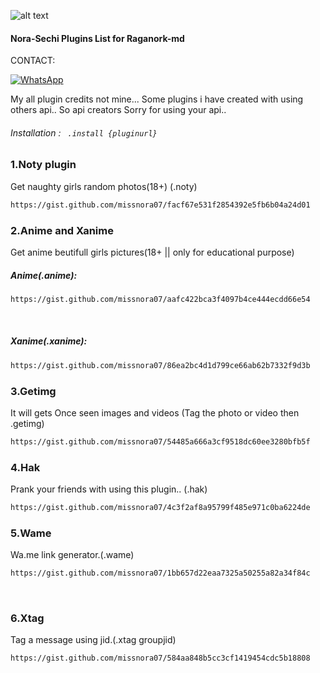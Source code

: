![alt text](https://encrypted-tbn0.gstatic.com/images?q=tbn:ANd9GcQ3YUxlP0tXVD4Ljz9zgnje-PJ9NzI4o40O7A&usqp=CAU)
#### Nora-Sechi Plugins List for Raganork-md
CONTACT:

[![WhatsApp](https://img.shields.io/badge/-WhatsApp-4CA143?style=flat&logo=WhatsApp&logoColor=white)](https://wa.me/19479004376?text=*_FromGithub🌿_*)


My all plugin credits not mine...
Some plugins i have created with using others api.. 
So api creators Sorry for using your api.. 

###### Installation : ``` .install {pluginurl}```

<!-- PLUGIN LIST-->
### 1.Noty plugin
Get naughty girls random photos(18+)
(.noty)<br>
```sh
https://gist.github.com/missnora07/facf67e531f2854392e5fb6b04a24d01
```
### 2.Anime and Xanime
Get anime beutifull girls pictures(18+ || only for educational purpose)
##### Anime(.anime):<br>
```sh
https://gist.github.com/missnora07/aafc422bca3f4097b4ce444ecdd66e54
```
<br>

##### Xanime(.xanime):<br>
```sh
https://gist.github.com/missnora07/86ea2bc4d1d799ce66ab62b7332f9d3b
```
### 3.Getimg
It will gets Once seen images and videos
(Tag the photo or video then .getimg)<br>
```sh
https://gist.github.com/missnora07/54485a666a3cf9518dc60ee3280bfb5f
```
### 4.Hak
Prank your friends with using this plugin.. 
(.hak)<br>
```sh
https://gist.github.com/missnora07/4c3f2af8a95799f485e971c0ba6224de
```
### 5.Wame
Wa.me link generator.(.wame)<br>
```sh
https://gist.github.com/missnora07/1bb657d22eaa7325a50255a82a34f84c
```
<br>

### 6.Xtag
Tag a message using jid.(.xtag groupjid)
```sh
https://gist.github.com/missnora07/584aa848b5cc3cf1419454cdc5b18808
```

